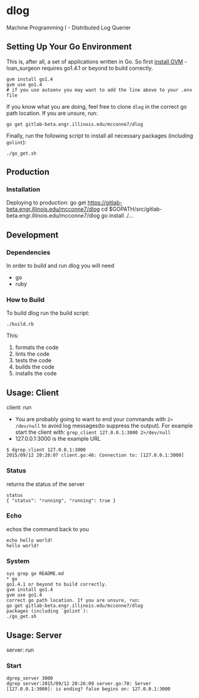 # dlog
Machine Programming I - Distributed Log Querier

## Setting Up Your Go Environment

This is, after all, a set of applications written in Go.
So first [install GVM](https://github.com/moovweb/gvm) - loan_surgeon requires
go1.4.1 or beyond to build correctly.
```
gvm install go1.4
gvm use go1.4
# if you use autoenv you may want to add the line above to your .env file
```

If you know what you are doing, feel free to clone `dlog` in the
correct go path location. If you are unsure, run:
```
go get gitlab-beta.engr.illinois.edu/mcconne7/dlog
```

Finally, run the following script to install all necessary
packages (including `golint`):

```
./go_get.sh
```

## Production

### Installation
Deploying to production:
go get https://gitlab-beta.engr.illinois.edu/mcconne7/dlog
cd $GOPATH/src/gitlab-beta.engr.illinois.edu/mcconne7/dlog
go install ./...

## Development

### Dependencies
In order to build and run dlog you will need
* go
* ruby

### How to Build
To build dlog run the build script:
```
./build.rb
```
This:
1. formats the code
2. lints the code
3. tests the code
4. builds the code
5. installs the code

## Usage: Client
client: run

* You are probably going to want to end your commands with `2> /dev/null`
  to avoid log messages(to suppress the output). For example start the
  client with: `grep_client 127.0.0.1:3000 2>/dev/null`
* 127.0.0.1:3000 is the example URL

```
$ dgrep_client 127.0.0.1:3000
2015/09/12 20:28:07 client.go:46: Connection to: [127.0.0.1:3000]
```

### Status
returns the status of the server

```
status
{ "status": "running", "running": true }
```

### Echo
echos the command back to you

```
echo hello world!
hello world!
```

### System

```
sys grep go README.md
* go
go1.4.1 or beyond to build correctly.
gvm install go1.4
gvm use go1.4
correct go path location. If you are unsure, run:
go get gitlab-beta.engr.illinois.edu/mcconne7/dlog
packages (including `golint`):
./go_get.sh
```

## Usage: Server
server: run

### Start
```
dgrep_server 3000
dgrep server:2015/09/12 20:26:09 server.go:70: Server [127.0.0.1:3000]: is ending? false begins on: 127.0.0.1:3000
```
